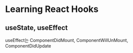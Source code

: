 # Learning React Hooks

## useState, useEffect

useEffect는 ComponentDidMount, ComponentWillUnMount, ComponentDidUpdate
